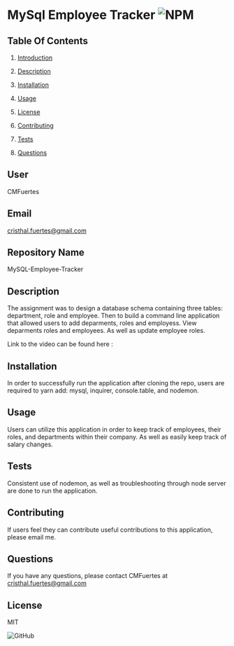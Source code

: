 # MySql Employee Tracker ![NPM](https://img.shields.io/npm/l/sta)

## Table Of Contents 

1) [Introduction](#user) 

2) [Description](#description)

3) [Installation](#installation)

4) [Usage](#usage)

5) [License](#license)

6) [Contributing](#contributing)

7) [Tests](#tests)

7) [Questions](#questions)
## User

CMFuertes

## Email

cristhal.fuertes@gmail.com

## Repository Name

MySQL-Employee-Tracker

## Description

The assignment was to design a database schema containing three tables: department, role and employee. Then to build a command line application that allowed users to add deparments, roles and employess. View deparments roles and employees. As well as update employee roles. 

Link to the video can be found here : 

## Installation

In order to successfully run the application after cloning the repo, users are required to yarn add: mysql, inquirer, console.table, and nodemon. 

## Usage

Users can utilize this application in order to keep track of employees, their roles, and departments within their company. As well as easily keep track of salary changes.

## Tests

Consistent use of nodemon, as well as troubleshooting through node server are done to run the application. 

## Contributing

If users feel they can contribute useful contributions to this application, please email me. 

## Questions

If you have any questions, please contact CMFuertes at cristhal.fuertes@gmail.com
## License

MIT

![GitHub](https://img.shields.io/github/license/CMFuertes/MySQL-Employee-Tracker)